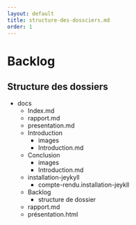 ```yaml
---
layout: default
title: structure-des-dossciers.md
order: 1
---
```


# Backlog
## Structure des dossiers
<!-- new slide -->

<!-- note -->

- docs
  - Index.md
  - rapport.md
  - presentation.md
  - Introduction
    - images
    - Introduction.md
  - Conclusion
    - images
    - Introduction.md
  - installation-jeykyll
     - compte-rendu.installation-jeykll
  - Backlog
      - structure de dossier
  -  rapport.md
  -  présentation.html




<!-- new slide -->